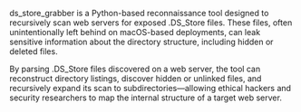 ds_store_grabber is a Python-based reconnaissance tool designed to recursively scan web servers for exposed .DS_Store files. These files, often unintentionally left behind on macOS-based deployments, can leak sensitive information about the directory structure, including hidden or deleted files.

By parsing .DS_Store files discovered on a web server, the tool can reconstruct directory listings, discover hidden or unlinked files, and recursively expand its scan to subdirectories—allowing ethical hackers and security researchers to map the internal structure of a target web server.
